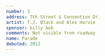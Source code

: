 ```yaml
---
number: 3
address: 7th Street & Convention Dr.
artist: T.J. Black and Alex Harvie
sponsor: billy bob
comments: Not visible from roadway
name: Parade
debuted: 2012
---
```

